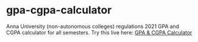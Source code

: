 # gpa-cgpa-calculator
Anna University (non-autonomous colleges) regulations 2021
GPA and CGPA calculator for all semesters.
Try this live here:
[GPA & CGPA Calculator](cum-gpa.netlify.app)
